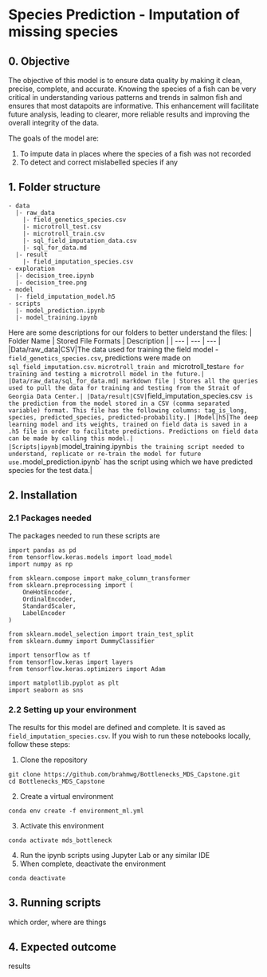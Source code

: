 # Species Prediction - Imputation of missing species
## 0. Objective
The objective of this model is to ensure data quality by making it clean, precise, complete, and accurate. Knowing the species of a fish can be very critical in understanding various patterns and trends in salmon fish and ensures that most datapoits are informative. This enhancement will facilitate future analysis, leading to clearer, more reliable results and improving the overall integrity of the data.

The goals of the model are:
1. To impute data in places where the species of a fish was not recorded 
2. To detect and correct mislabelled species if any

## 1. Folder structure
```
- data
  |- raw_data
    |- field_genetics_species.csv
    |- microtroll_test.csv
    |- microtroll_train.csv
    |- sql_field_imputation_data.csv
    |- sql_for_data.md            
  |- result
    |- field_imputation_species.csv   
- exploration
  |- decision_tree.ipynb 
  |- decision_tree.png
- model
  |- field_imputation_model.h5              
- scripts
  |- model_prediction.ipynb
  |- model_training.ipynb 
```
Here are some descriptions for our folders to better understand the files:
| Folder Name | Stored File Formats | Description |
| --- | --- | --- |
|Data/raw_data|CSV|The data used for training the field model - `field_genetics_species.csv`, predictions were made on `sql_field_imputation.csv`. `microtroll_train and `microtroll_test` are for training and testing a microtroll model in the future.|
|Data/raw_data/sql_for_data.md| markdown file | Stores all the queries used to pull the data for training and testing from the Strait of Georgia Data Center.|
|Data/result|CSV| `field_imputation_species.csv` is the prediction from the model stored in a CSV (comma separated variable) format. This file has the following columns: tag_is_long, species, predicted_species, predicted-probability.|
|Model|h5|The deep learning model and its weights, trained on field data is saved in a .h5 file in order to facilitate predictions. Predictions on field data can be made by calling this model.| 
|Scripts|ipynb|`model_training.ipynb` is the training script needed to understand, replicate or re-train the model for future use. `model_prediction.ipynb` has the script using which we have predicted species for the test data.|

## 2. Installation 
### 2.1 Packages needed
The packages needed to run these scripts are
```
import pandas as pd
from tensorflow.keras.models import load_model
import numpy as np 

from sklearn.compose import make_column_transformer
from sklearn.preprocessing import (
    OneHotEncoder,
    OrdinalEncoder,
    StandardScaler,
    LabelEncoder
)

from sklearn.model_selection import train_test_split
from sklearn.dummy import DummyClassifier

import tensorflow as tf
from tensorflow.keras import layers
from tensorflow.keras.optimizers import Adam

import matplotlib.pyplot as plt
import seaborn as sns
```
### 2.2 Setting up your environment
The results for this model are defined and complete. It is saved as `field_imputation_species.csv`. If you wish to run these notebooks locally, follow these steps:
1. Clone the repository
```
git clone https://github.com/brahmwg/Bottlenecks_MDS_Capstone.git
cd Bottlenecks_MDS_Capstone
```
2. Create a virtual environment
```
conda env create -f environment_ml.yml
```
3. Activate this environment
```
conda activate mds_bottleneck
```
4. Run the ipynb scripts using Jupyter Lab or any similar IDE
5. When complete, deactivate the environment
```
conda deactivate
```
## 3. Running scripts
which order, where are things
## 4. Expected outcome
results
